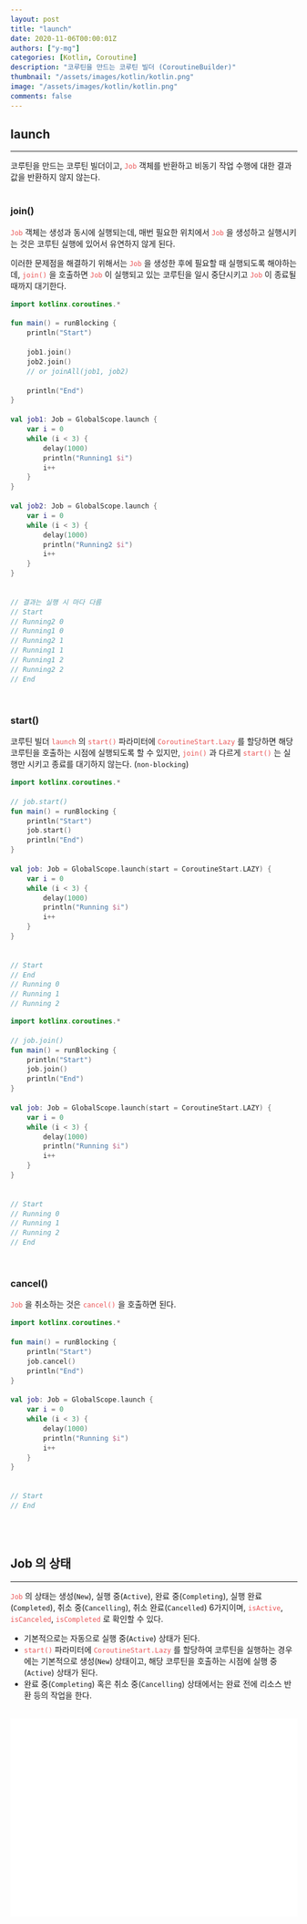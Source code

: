 ```yaml
---
layout: post
title: "launch"
date: 2020-11-06T00:00:01Z
authors: ["y-mg"]
categories: [Kotlin, Coroutine]
description: "코루틴을 만드는 코루틴 빌더 (CoroutineBuilder)"
thumbnail: "/assets/images/kotlin/kotlin.png"
image: "/assets/images/kotlin/kotlin.png"
comments: false
---
```



## launch
***
코루틴을 만드는 코루틴 빌더이고, <code style="color: #eb5657;">Job</code> 객체를 반환하고 비동기 작업 수행에 대한 결과값을 반환하지 않지 않는다.
<br/>
<br/>

### join()
<code style="color: #eb5657;">Job</code> 객체는 생성과 동시에 실행되는데, 매번 필요한 위치에서 <code style="color: #eb5657;">Job</code> 을 생성하고 실행시키는 것은 코루틴 실행에 있어서 유연하지 않게 된다.
<br/>

이러한 문제점을 해결하기 위해서는 <code style="color: #eb5657;">Job</code> 을 생성한 후에 필요할 때 실행되도록 해야하는데, <code style="color: #eb5657;">join()</code> 을 호출하면 <code style="color: #eb5657;">Job</code> 이 실행되고 있는 코루틴을 일시 중단시키고 <code style="color: #eb5657;">Job</code> 이 종료될 때까지 대기한다.
<br/>

```kotlin
import kotlinx.coroutines.*

fun main() = runBlocking {
    println("Start")
    
    job1.join()
    job2.join()
    // or joinAll(job1, job2)

    println("End")
}

val job1: Job = GlobalScope.launch {
    var i = 0
    while (i < 3) {
        delay(1000)
        println("Running1 $i")
        i++
    }
}

val job2: Job = GlobalScope.launch {
    var i = 0
    while (i < 3) {
        delay(1000)
        println("Running2 $i")
        i++
    }
}


// 결과는 실행 시 마다 다름
// Start
// Running2 0
// Running1 0
// Running2 1
// Running1 1
// Running1 2
// Running2 2
// End
```
<br/>

### start()
코루틴 빌더 <code style="color: #eb5657;">launch</code> 의 <code style="color: #eb5657;">start()</code> 파라미터에 <code style="color: #eb5657;">CoroutineStart.Lazy</code> 를 할당하면 해당 코루틴을 호출하는 시점에 실행되도록 할 수 있지만, <code style="color: #eb5657;">join()</code> 과 다르게 <code style="color: #eb5657;">start()</code> 는 실행만 시키고 종료를 대기하지 않는다. (`non-blocking`)
<br/>

```kotlin
import kotlinx.coroutines.*

// job.start()
fun main() = runBlocking {
    println("Start")
    job.start()
    println("End")
}

val job: Job = GlobalScope.launch(start = CoroutineStart.LAZY) {
    var i = 0
    while (i < 3) {
        delay(1000)
        println("Running $i")
        i++
    }
}


// Start
// End
// Running 0
// Running 1
// Running 2
```

```kotlin
import kotlinx.coroutines.*

// job.join()
fun main() = runBlocking {
    println("Start")
    job.join()
    println("End")
}

val job: Job = GlobalScope.launch(start = CoroutineStart.LAZY) {
    var i = 0
    while (i < 3) {
        delay(1000)
        println("Running $i")
        i++
    }
}


// Start
// Running 0
// Running 1
// Running 2
// End
```
<br/>

### cancel()
<code style="color: #eb5657;">Job</code> 을 취소하는 것은 <code style="color: #eb5657;">cancel()</code> 을 호출하면 된다.
<br/>

```kotlin
import kotlinx.coroutines.*

fun main() = runBlocking {
    println("Start")
    job.cancel()
    println("End")
}

val job: Job = GlobalScope.launch {
    var i = 0
    while (i < 3) {
        delay(1000)
        println("Running $i")
        i++
    }
}


// Start
// End
```
<br/>
<br/>



## Job 의 상태
***
<code style="color: #eb5657;">Job</code> 의 상태는 생성(`New`), 실행 중(`Active`), 완료 중(`Completing`), 실행 완료(`Completed`), 취소 중(`Cancelling`), 취소 완료(`Cancelled`) 6가지이며, <code style="color: #eb5657;">isActive</code>, <code style="color: #eb5657;">isCanceled</code>, <code style="color: #eb5657;">isCompleted</code> 로 확인할 수 있다.
- 기본적으로는 자동으로 실행 중(`Active`) 상태가 된다.
- <code style="color: #eb5657;">start()</code> 파라미터에 <code style="color: #eb5657;">CoroutineStart.Lazy</code> 를 할당하여 코루틴을 실행하는 경우에는 기본적으로 생성(`New`) 상태이고, 해당 코루틴을 호출하는 시점에 실행 중(`Active`) 상태가 된다.
- 완료 중(`Completing`) 혹은 취소 중(`Cancelling`) 상태에서는 완료 전에 리소스 반환 등의 작업을 한다.
<br/>

<div style="
background-color: #ffffff;
background-image: url(/assets/images/kotlin/coroutine/job_state-table.png);
background-size: contain;
background-repeat: no-repeat;
background-position: center center;
">
<img src="/assets/images/kotlin/coroutine/job_state-table.png" style="visibility: hidden;" />
</div>

<div style="
background-color: #ffffff;
background-image: url(/assets/images/kotlin/coroutine/job_state-flow.png);
background-size: contain;
background-repeat: no-repeat;
background-position: center center;
">
<img src="/assets/images/kotlin/coroutine/job_state-flow.png" style="visibility: hidden;" />
</div>